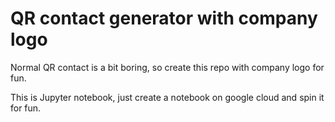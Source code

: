 # QR contact generator with company logo

Normal QR contact is a bit boring, so create this repo with company logo for fun.

This is Jupyter notebook, just create a notebook on google cloud and spin it for fun.
